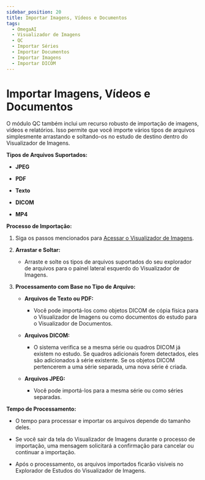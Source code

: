 ```yaml
---
sidebar_position: 20
title: Importar Imagens, Vídeos e Documentos
tags:
  - OmegaAI
  - Visualizador de Imagens
  - QC
  - Importar Séries
  - Importar Documentos
  - Importar Imagens
  - Importar DICOM
---
```


# Importar Imagens, Vídeos e Documentos

O módulo QC também inclui um recurso robusto de importação de imagens, vídeos e relatórios. Isso permite que você importe vários tipos de arquivos simplesmente arrastando e soltando-os no estudo de destino dentro do Visualizador de Imagens.

**Tipos de Arquivos Suportados:**

- **JPEG**

- **PDF**

- **Texto**

- **DICOM**

- **MP4**

**Processo de Importação:**

1. Siga os passos mencionados para [Acessar o Visualizador de Imagens](https://po-us01-help-manual-app-webapp.azurewebsites.net/docs/Image%20Viewer/1%20Accessing%20the%20Image%20Viewer%20in%20OmegaAI#access-methods).

2. **Arrastar e Soltar:**

    - Arraste e solte os tipos de arquivos suportados do seu explorador de arquivos para o painel lateral esquerdo do Visualizador de Imagens.

3. **Processamento com Base no Tipo de Arquivo:**

    - **Arquivos de Texto ou PDF:**

      - Você pode importá-los como objetos DICOM de cópia física para o Visualizador de Imagens ou como documentos do estudo para o Visualizador de Documentos.

    - **Arquivos DICOM:**

      - O sistema verifica se a mesma série ou quadros DICOM já existem no estudo. Se quadros adicionais forem detectados, eles são adicionados à série existente. Se os objetos DICOM pertencerem a uma série separada, uma nova série é criada.

    - **Arquivos JPEG:**

      - Você pode importá-los para a mesma série ou como séries separadas.

**Tempo de Processamento:**

- O tempo para processar e importar os arquivos depende do tamanho deles.

- Se você sair da tela do Visualizador de Imagens durante o processo de importação, uma mensagem solicitará a confirmação para cancelar ou continuar a importação.

- Após o processamento, os arquivos importados ficarão visíveis no Explorador de Estudos do Visualizador de Imagens.